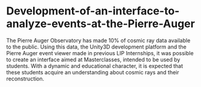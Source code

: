 # Development-of-an-interface-to-analyze-events-at-the-Pierre-Auger

 The Pierre Auger Observatory has made 10% of cosmic ray data available to the public. Using this data, the Unity3D development platform and the Pierre Auger event viewer made in previous LIP Internships, it was possible to create an interface aimed at Masterclasses, intended to be used by students. With a dynamic and educational character, it is expected that these students acquire an understanding about cosmic rays and their reconstruction.
